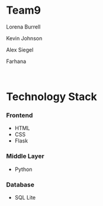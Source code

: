 # Team9

Lorena Burrell 

Kevin Johnson 

Alex Siegel 

Farhana 

<br>

# Technology Stack


### Frontend 
- HTML
- CSS
- Flask


### Middle Layer 
- Python


### Database 
- SQL Lite

